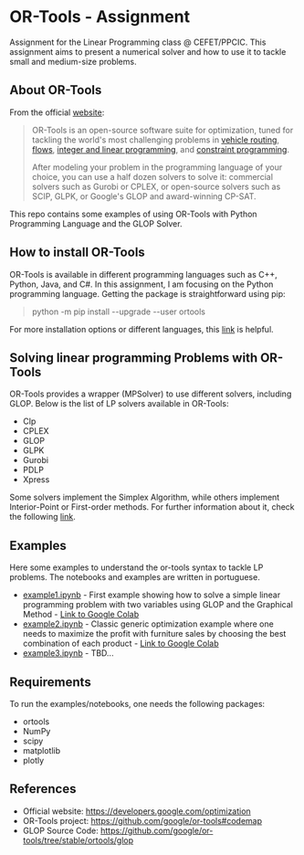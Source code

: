 # OR-Tools - Assignment

Assignment for the Linear Programming class @ CEFET/PPCIC. This assignment aims to present a numerical solver and how to use it to tackle small and medium-size problems. 

## About OR-Tools

From the official [website](https://developers.google.com/optimization): 

> OR-Tools is an open-source software suite for optimization, tuned for tackling the world's most challenging problems in [vehicle routing](https://developers.google.com/optimization/routing), [flows](https://developers.google.com/optimization/flow), [integer and linear programming](https://developers.google.com/optimization/lp), and [constraint programming](https://developers.google.com/optimization/cp).
>
> After modeling your problem in the programming language of your choice, you can use a half dozen solvers to solve it: commercial solvers such as Gurobi or CPLEX, or open-source solvers such as SCIP, GLPK, or Google's GLOP and award-winning CP-SAT.

This repo contains some examples of using OR-Tools with Python Programming Language and the GLOP Solver.

## How to install OR-Tools

OR-Tools is available in different programming languages such as C++, Python, Java, and C#. In this assignment, I am focusing on the Python programming language. Getting the package is straightforward using pip:

> python -m pip install --upgrade --user ortools

For more installation options or different languages, this [link](https://developers.google.com/optimization/install) is helpful. 

## Solving linear programming Problems with OR-Tools

OR-Tools provides a wrapper (MPSolver) to use different solvers, including GLOP. Below is the list of LP solvers available in OR-Tools:

* Clp 
* CPLEX
* GLOP
* GLPK
* Gurobi
* PDLP
* Xpress

Some solvers implement the Simplex Algorithm, while others implement Interior-Point or First-order methods. For further information about it, check the following [link](https://developers.google.com/optimization/lp/lp_advanced).

## Examples

Here some examples to understand the or-tools syntax to tackle LP problems. The notebooks and examples are written in portuguese. 

* [example1.ipynb](https://github.com/michelmf/or-tools/blob/main/examples/example1.ipynb) - First example showing how to solve a simple linear programming problem with two variables using GLOP and the Graphical Method - [Link to Google Colab](https://colab.research.google.com/github/michelmf/or-tools/blob/main/examples/example1.ipynb)
* [example2.ipynb](https://github.com/michelmf/or-tools/blob/main/examples/example2.ipynb) - Classic generic optimization example where one needs to maximize the profit with furniture sales by choosing the best combination of each product - [Link to Google Colab](https://colab.research.google.com/github/michelmf/or-tools/blob/main/examples/example2.ipynb)
* [example3.ipynb](https://github.com/michelmf/or-tools/blob/main/examples/example3.ipynb) - TBD...

## Requirements

To run the examples/notebooks, one needs the following packages:

* ortools
* NumPy
* scipy
* matplotlib
* plotly

## References

* Official website: https://developers.google.com/optimization
* OR-Tools project: https://github.com/google/or-tools#codemap
* GLOP Source Code: https://github.com/google/or-tools/tree/stable/ortools/glop
